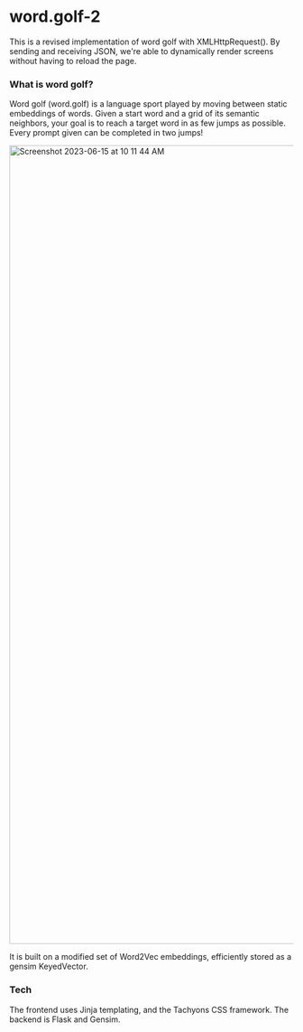 # word.golf-2
This is a revised implementation of word golf with XMLHttpRequest(). By sending and receiving JSON, we're able to dynamically render screens without having to reload the page.


### What is word golf?
Word golf (word.golf) is a language sport played by moving between static embeddings of words. Given a start word and a grid of its semantic neighbors, your goal is to reach a target word in as few jumps as possible. Every prompt given can be completed in two jumps!

<img width="1414" alt="Screenshot 2023-06-15 at 10 11 44 AM" src="https://github.com/rkique/word.golf-2/assets/46641307/c9d9081c-c41b-43db-bf5b-027c3dc9025e">

It is built on a modified set of Word2Vec embeddings, efficiently stored as a gensim KeyedVector. 

### Tech
The frontend uses Jinja templating, and the Tachyons CSS framework. The backend is Flask and Gensim.
